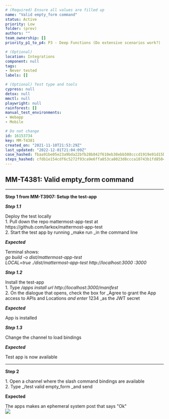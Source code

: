```yaml
---
# (Required) Ensure all values are filled up
name: "Valid empty_form command"
status: Active
priority: Low
folder: (prev)
authors: ""
team_ownership: []
priority_p1_to_p4: P3 - Deep Functions (Do extensive scenarios work?)

# (Optional)
location: Integrations
component: null
tags: 
- Never tested
labels: []

# (Optional) Test type and tools
cypress: null
detox: null
mmctl: null
playwright: null
rainforest: []
manual_test_environments: 
- Webapp
- Mobile

# Do not change
id: 16153734
key: MM-T4381
created_on: "2021-11-10T21:53:29Z"
last_updated: "2022-12-01T21:04:09Z"
case_hashed: fbaa91be05e23a9bda22bfb28b842f610eb38ebb508cccd1919e91d15bff9bada3118cc84c3038e4d0aad3cb92e4aa8d
steps_hashed: cfdb1e154cdf6c5272f93ca9e6ffa853ca8023d8ccca10743b1fd8504134ef55a44eafd1807f43c06210b375a7a1b6f7
---
```


<!-- (Auto-generated) Based on frontmatter's "key" and "name" -->

## MM-T4381: Valid empty_form command

---

**Step 1 from MM-T3907: Setup the test-app**

<!-- (Auto-generated) Note: Steps 1.1 to 1.3 should not be updated here. Instead, modify directly to the referenced MM-T3907 test case. -->

_**Step 1.1**_

Deploy the test locally\
1\. Pull down the repo mattermost-app-test at https\://github.com/larkox/mattermost-app-test\
2\. Start the test app by running \_make run \_in the command line

_**Expected**_

Terminal shows:\
_go build -o dist/mattermost-app-test\
LOCAL=true ./dist/mattermost-app-test http\://localhost:3000 :3000_

_**Step 1.2**_

Install the test-app\
1\. Type _/apps install url http\://localhost:3000/manifest_\
2\. On the dialogue that opens, check the box for \_Agree to grant the App access to APIs and Locations _and enter_ 1234 \_as the JWT secret

_**Expected**_

App is installed

_**Step 1.3**_

Change the channel to load bindings

_**Expected**_

Test app is now available

---

**Step 2**

1\. Open a channel where the slash command bindings are available\
2\. Type \_/test valid empty\_form \_and send

**Expected**

The apps makes an ephemeral system post that says "Ok"\
![](https://smartbear-tm4j-prod-us-west-2-attachment-rich-text.s3.us-west-2.amazonaws.com/embedded-f3277290f945470c4add5d21ef3dc7ca7b74388fc7152bfb6b99ae58c66a95a8-1636580842679-1636580842679.png)
